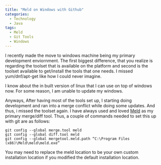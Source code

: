 ```yaml
---
title: "Meld on Windows with Github"
categories:
  - Technology
  - Java
tags:
  - Meld
  - Git Tools
  - Windows
---
```


I recently made the move to windows machine being my primary development enviornment. The first biggest difference, that you realize is regarding the toolset that is available on the platform and second is the toolset available to get/install the tools that one needs. I missed yum/dnf/apt-get like how I could never imagine. 

I know about the in built version of linux that I can use on top of windows now. For some reason, I am unable to update my windows. 

Anyways, After having most of the tools set up, I starting doing development and ran into a merge conflict while doing some updates. And thus, i missed the toolset again. I have always used and loved [Meld](http://meldmerge.org/) as my primary merge/diff tool. Thus, a couple of commands needed to set this up with git are as follows:


    git config --global merge.tool meld
    git config --global diff.tool meld
    git config --global mergetool.meld.path “C:\Program Files (x86)\Meld\meld\meld.exe”

You may need to replace the meld location to be your own custom installation location if you modified the default installation location.
